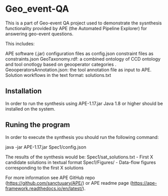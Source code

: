# Geo_event-QA

This is a part of Geo-event QA project used to demonstrate the sysnthesis functionality provided by APE (the Automated Pipeline Explorer) for answering geo-event questions. 

This includes:

APE software (.jar)
configuration files as config.json
constraint files as constraints.json
GeoTaxonomy.rdf: a combined ontology of CCD ontology and tool onotlogy based on geooperator categories .
GeooperatorsAnnotation.json: the tool annotation file as input to APE.
Solution workflows in the text format: solutions.txt


## Installation
In order to run the synthesis using APE-1.17.jar Java 1.8 or higher should be installed on the system.

## Runing the program

In order to execute the synthesis you should run the following command:

java -jar APE-1.17.jar Spec1/config.json

The results of the synthesis would be:
Spec1/sat_solutions.txt	-	First X candidate solutions in textual format
Spec1/Figures/		-	Data-flow figures corresponding to the first X solutions

For more information see APE GitHub repo (https://github.com/sanctuuary/APE/) or APE readme page (https://ape-framework.readthedocs.io/en/latest/).

